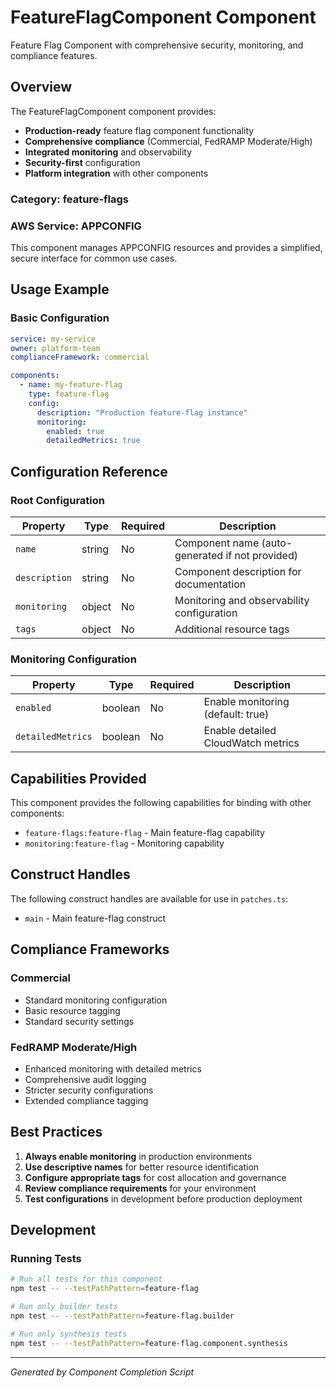 # FeatureFlagComponent Component

Feature Flag Component with comprehensive security, monitoring, and compliance features.

## Overview

The FeatureFlagComponent component provides:

- **Production-ready** feature flag component functionality
- **Comprehensive compliance** (Commercial, FedRAMP Moderate/High)
- **Integrated monitoring** and observability
- **Security-first** configuration
- **Platform integration** with other components

### Category: feature-flags

### AWS Service: APPCONFIG

This component manages APPCONFIG resources and provides a simplified, secure interface for common use cases.

## Usage Example

### Basic Configuration

```yaml
service: my-service
owner: platform-team
complianceFramework: commercial

components:
  - name: my-feature-flag
    type: feature-flag
    config:
      description: "Production feature-flag instance"
      monitoring:
        enabled: true
        detailedMetrics: true
```

## Configuration Reference

### Root Configuration

| Property | Type | Required | Description |
|----------|------|----------|-------------|
| `name` | string | No | Component name (auto-generated if not provided) |
| `description` | string | No | Component description for documentation |
| `monitoring` | object | No | Monitoring and observability configuration |
| `tags` | object | No | Additional resource tags |

### Monitoring Configuration

| Property | Type | Required | Description |
|----------|------|----------|-------------|
| `enabled` | boolean | No | Enable monitoring (default: true) |
| `detailedMetrics` | boolean | No | Enable detailed CloudWatch metrics |

## Capabilities Provided

This component provides the following capabilities for binding with other components:

- `feature-flags:feature-flag` - Main feature-flag capability
- `monitoring:feature-flag` - Monitoring capability

## Construct Handles

The following construct handles are available for use in `patches.ts`:

- `main` - Main feature-flag construct

## Compliance Frameworks

### Commercial

- Standard monitoring configuration
- Basic resource tagging
- Standard security settings

### FedRAMP Moderate/High

- Enhanced monitoring with detailed metrics
- Comprehensive audit logging
- Stricter security configurations
- Extended compliance tagging

## Best Practices

1. **Always enable monitoring** in production environments
2. **Use descriptive names** for better resource identification
3. **Configure appropriate tags** for cost allocation and governance
4. **Review compliance requirements** for your environment
5. **Test configurations** in development before production deployment

## Development

### Running Tests

```bash
# Run all tests for this component
npm test -- --testPathPattern=feature-flag

# Run only builder tests
npm test -- --testPathPattern=feature-flag.builder

# Run only synthesis tests
npm test -- --testPathPattern=feature-flag.component.synthesis
```

---

*Generated by Component Completion Script*